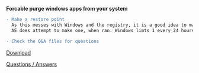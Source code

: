 **Forcable purge windows apps from your system**
```diff
- Make a restore point
  As this messes with Windows and the registry, it is a good idea to make a restore point
  AE does attempt to make one, when ran. Windows limts 1 every 24 hours

- Check the Q&A files for questions

```

[Download](https://github.com/ShadowWhisperer/AppExorcist/blob/main/AppExorcist.exe?raw=true)

[Questions / Answers](https://github.com/ShadowWhisperer/AppExorcist/blob/main/QA.txt)

